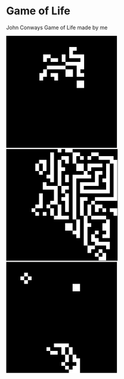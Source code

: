 # Game of Life
 John Conways Game of Life made by me
 
 ![](https://github.com/TimoBlum/Game-of-Life/blob/main/GOL%201.png "")
 ![](https://github.com/TimoBlum/Game-of-Life/blob/main/GOL%202.png "")
 ![](https://github.com/TimoBlum/Game-of-Life/blob/main/GOL%203.png "")
